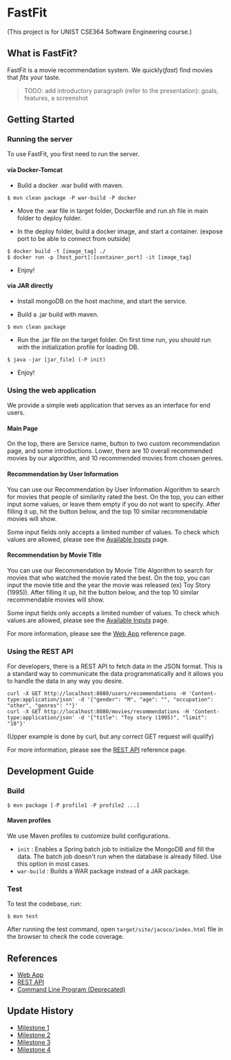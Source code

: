 # FastFit

(This project is for UNIST CSE364 Software Engineering course.)

## What is FastFit?

FastFit is a movie recommendation system. We quickly(*fast*) find movies that *fits* your taste.

> TODO: add introductory paragraph (refer to the presentation): goals, features, a screenshot

## Getting Started

### Running the server

To use FastFit, you first need to run the server.

#### via Docker-Tomcat

- Build a docker .war build with maven.

```
$ mvn clean package -P war-build -P docker
```

- Move the .war file in target folder, Dockerfile and run.sh file in main folder to deploy folder.

- In the deploy folder, build a docker image, and start a container. (expose port to be able to connect from outside)

```
$ docker build -t [image_tag] ./
$ docker run -p [host_port]:[container_port] -it [image_tag]
```

- Enjoy!

#### via JAR directly

- Install mongoDB on the host machine, and start the service.

- Build a .jar build with maven.

```
$ mvn clean package
```

- Run the .jar file on the target folder. On first time run, you should run with the initialization profile for loading DB.

```
$ java -jar [jar_file] (-P init)
```

- Enjoy!

### Using the web application

We provide a simple web application that serves as an interface for end users.

#### Main Page

On the top, there are Service name, button to two custom recommendation page, and some introductions.
Lower, there are 10 overall recommended movies by our algorithm, and 10 recommended movies from chosen genres.

#### Recommendation by User Information

You can use our Recommendation by User Information Algorithm to search for movies that people of similarity rated the best.
On the top, you can either input some values, or leave them empty if you do not want to specify.
After filling it up, hit the button below, and the top 10 similar recommendable movies will show.

Some input fields only accepts a limited number of values. To check which values are allowed, please see the [Available Inputs](/docs/available-inputs.md) page.

#### Recommendation by Movie Title

You can use our Recommendation by Movie Title Algorithm to search for movies that who watched the movie rated the best.
On the top, you can input the movie title and the year the movie was released (ex) Toy Story (1995)).
After filling it up, hit the button below, and the top 10 similar recommendable movies will show.

Some input fields only accepts a limited number of values. To check which values are allowed, please see the [Available Inputs](/docs/available-inputs.md) page.

For more information, please see the [Web App](/docs/web.md) reference page.

### Using the REST API

For developers, there is a REST API to fetch data in the JSON format. This is a standard way to communicate the data programmatically and it allows you to handle the data in any way you desire.

```
curl -X GET http://localhost:8080/users/recommendations -H 'Content-type:application/json' -d '{"gender": "M", "age": "", "occupation": "other", "genres": ""}'
curl -X GET http://localhost:8080/movies/recommendations -H 'Content-type:application/json' -d '{"title": "Toy story (1995)", "limit": "10"}'
```

(Upper example is done by curl, but any correct GET request will qualify)

For more information, please see the [REST API](/docs/api.md) reference page.

## Development Guide

### Build

```
$ mvn package [-P profile1 -P profile2 ...]
```

#### Maven profiles

We use Maven profiles to customize build configurations.

- `init` : Enables a Spring batch job to initialize the MongoDB and fill the data. The batch job doesn't run when the database is already filled. Use this option in most cases.
- `war-build` : Builds a WAR package instead of a JAR package.

### Test

To test the codebase, run:

```
$ mvn test
```

After running the test command, open `target/site/jacoco/index.html` file in the browser to check the code coverage.

## References

- [Web App](/docs/web.md)
- [REST API](/docs/api.md)
- [Command Line Program (Deprecated)](/docs/cli.md)

## Update History

- [Milestone 1](/docs/milestones/milestone1.md)
- [Milestone 2](/docs/milestones/milestone2.md)
- [Milestone 3](/docs/milestones/milestone3.md)
- [Milestone 4](/docs/milestones/milestone4.md)
